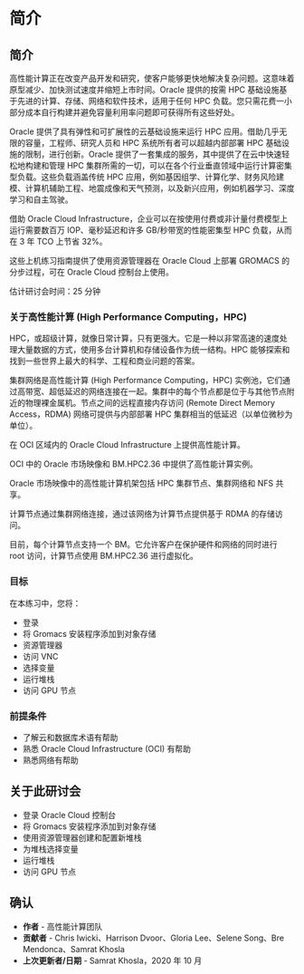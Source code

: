 # 简介

## 简介

高性能计算正在改变产品开发和研究，使客户能够更快地解决复杂问题。这意味着原型减少、加快测试速度并缩短上市时间。Oracle 提供的按需 HPC 基础设施基于先进的计算、存储、网络和软件技术，适用于任何 HPC 负载。您只需花费一小部分成本自行构建并避免容量利用率问题即可获得所有这些好处。

Oracle 提供了具有弹性和可扩展性的云基础设施来运行 HPC 应用。借助几乎无限的容量，工程师、研究人员和 HPC 系统所有者可以超越内部部署 HPC 基础设施的限制，进行创新。Oracle 提供了一套集成的服务，其中提供了在云中快速轻松地构建和管理 HPC 集群所需的一切，可以在各个行业垂直领域中运行计算密集型负载。这些负载涵盖传统 HPC 应用，例如基因组学、计算化学、财务风险建模、计算机辅助工程、地震成像和天气预测，以及新兴应用，例如机器学习、深度学习和自主驾驶。

借助 Oracle Cloud Infrastructure，企业可以在按使用付费或非计量付费模型上运行需要数百万 IOP、毫秒延迟和许多 GB/秒带宽的性能密集型 HPC 负载，从而在 3 年 TCO 上节省 32%。

这些上机练习指南提供了使用资源管理器在 Oracle Cloud 上部署 GROMACS 的分步过程，可在 Oracle Cloud 控制台上使用。

估计研讨会时间：25 分钟

### 关于高性能计算 (High Performance Computing，HPC)

HPC，或超级计算，就像日常计算，只有更强大。它是一种以非常高速的速度处理大量数据的方式，使用多台计算机和存储设备作为统一结构。HPC 能够探索和找到一些世界上最大的科学、工程和商业问题的答案。

集群网络是高性能计算 (High Performance Computing，HPC) 实例池，它们通过高带宽、超低延迟的网络连接在一起。集群中的每个节点都是位于与其他节点附近的物理裸金属机。节点之间的远程直接内存访问 (Remote Direct Memory Access，RDMA) 网络可提供与内部部署 HPC 集群相当的低延迟（以单位微秒为单位）。

在 OCI 区域内的 Oracle Cloud Infrastructure 上提供高性能计算。

OCI 中的 Oracle 市场映像和 BM.HPC2.36 中提供了高性能计算实例。

Oracle 市场映像中的高性能计算机架包括 HPC 集群节点、集群网络和 NFS 共享。

计算节点通过集群网络连接，通过该网络为计算节点提供基于 RDMA 的存储访问。

目前，每个计算节点支持一个 BM。它允许客户在保护硬件和网络的同时进行 root 访问，计算节点使用 BM.HPC2.36 进行虚拟化。

### 目标

在本练习中，您将：

*   登录
*   将 Gromacs 安装程序添加到对象存储
*   资源管理器
*   访问 VNC
*   选择变量
*   运行堆栈
*   访问 GPU 节点

### 前提条件

*   了解云和数据库术语有帮助
*   熟悉 Oracle Cloud Infrastructure (OCI) 有帮助
*   熟悉网络有帮助

## 关于此研讨会

*   登录 Oracle Cloud 控制台
*   将 Gromacs 安装程序添加到对象存储
*   使用资源管理器创建和配置新堆栈
*   为堆栈选择变量
*   运行堆栈
*   访问 GPU 节点

## 确认

*   **作者** - 高性能计算团队
*   **贡献者** - Chris Iwicki、Harrison Dvoor、Gloria Lee、Selene Song、Bre Mendonca、Samrat Khosla
*   **上次更新者/日期** - Samrat Khosla，2020 年 10 月